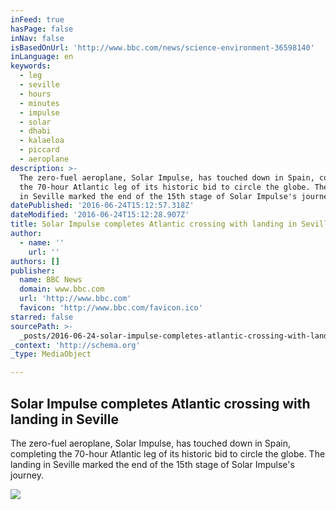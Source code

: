 ```yaml
---
inFeed: true
hasPage: false
inNav: false
isBasedOnUrl: 'http://www.bbc.com/news/science-environment-36598140'
inLanguage: en
keywords:
  - leg
  - seville
  - hours
  - minutes
  - impulse
  - solar
  - dhabi
  - kalaeloa
  - piccard
  - aeroplane
description: >-
  The zero-fuel aeroplane, Solar Impulse, has touched down in Spain, completing
  the 70-hour Atlantic leg of its historic bid to circle the globe. The landing
  in Seville marked the end of the 15th stage of Solar Impulse's journey.
datePublished: '2016-06-24T15:12:57.318Z'
dateModified: '2016-06-24T15:12:28.907Z'
title: Solar Impulse completes Atlantic crossing with landing in Seville
author:
  - name: ''
    url: ''
authors: []
publisher:
  name: BBC News
  domain: www.bbc.com
  url: 'http://www.bbc.com'
  favicon: 'http://www.bbc.com/favicon.ico'
starred: false
sourcePath: >-
  _posts/2016-06-24-solar-impulse-completes-atlantic-crossing-with-landing-in-se.md
_context: 'http://schema.org'
_type: MediaObject

---
```

<article style=""><h1>Solar Impulse completes Atlantic crossing with landing in Seville</h1><p>The zero-fuel aeroplane, Solar Impulse, has touched down in Spain, completing the 70-hour Atlantic leg of its historic bid to circle the globe. The landing in Seville marked the end of the 15th stage of Solar Impulse's journey.</p><img src="https://imgflo.herokuapp.com/graph/vahj1ThiexotieMo/87aee8582785b05355ac32e6f13d585a/noop.jpg?input=http%3A%2F%2Fichef.bbci.co.uk%2Fnews%2F1024%2Fcpsprodpb%2FC8E3%2Fproduction%2F_90072415_2016_06_23_landing_sevilla_2669.jpg" /></article>